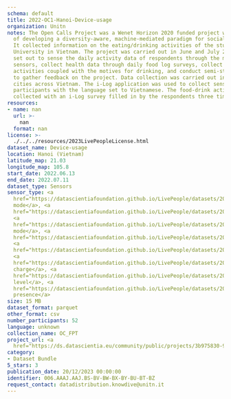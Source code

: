 ```yaml
---
schema: default
title: 2022-OC1-Hanoi-Device-usage
organization: Unitn
notes: The Open Calls Project was a Wenet Horizon 2020 funded project with the goal
  of developing a diversity-aware, machine-mediated paradigm for social interactions.
  It collected information on the eating/drinking activities of the students of FPT
  University in Vietnam. The project was carried out in June and July 2022. The project
  set out to sense the daily activity data of respondents through the mobile phone
  sensors, collect health data through daily food log surveys, collect alcohol-drinking
  activities coupled with the motives for drinking, and conduct semi-structured surveys
  to gather feedback on the project. Data collection was carried out in three big
  cities across Vietnam. The i-Log application was used to collect sensor data from
  participants with the language set to Vietnamese. The food-drink activities were
  collected with an i-Log survey filled in by the respondents three times a day.
resources:
- name: nan
  url: >-
    nan
  format: nan
license: >-
  ./../../resources/2023LivePeopleLicense.html
dataset_name: Device-usage
location: Hanoi (Vietnam)
latitude_map: 21.03
longitude_map: 105.8
start_date: 2022.06.13
end_date: 2022.07.11
dataset_type: Sensors
sensor_type: <a 
  href="https://datascientiafoundation.github.io/LivePeople/datasets/2022-OC1-Hanoi-Airplane%20Mode%20Event/">airplane
  mode</a>, <a 
  href="https://datascientiafoundation.github.io/LivePeople/datasets/2022-OC1-Hanoi-Doze%20Event/">doze</a>,
  <a 
  href="https://datascientiafoundation.github.io/LivePeople/datasets/2022-OC1-Hanoi-Ring%20Mode%20Event/">ring
  mode</a>, <a 
  href="https://datascientiafoundation.github.io/LivePeople/datasets/2022-OC1-Hanoi-Screen%20Event/">screen</a>,
  <a 
  href="https://datascientiafoundation.github.io/LivePeople/datasets/2022-OC1-Hanoi-Touch%20Event/">touch</a>,
  <a 
  href="https://datascientiafoundation.github.io/LivePeople/datasets/2022-OC1-Hanoi-Batterycharge%20Event/">battery
  charge</a>, <a 
  href="https://datascientiafoundation.github.io/LivePeople/datasets/2022-OC1-Hanoi-Battery%20Monitoring%20Log/">battery
  level</a>, <a 
  href="https://datascientiafoundation.github.io/LivePeople/datasets/2022-OC1-Hanoi-User%20Presence%20Event/">user
  presence</a>
size: 15 MB
dataset_format: parquet
other_format: csv
number_participants: 52
language: unknown
collection_name: OC_FPT
project_url: <a 
  href="https://ds.datascientia.eu/community/public/projects/3b975830-9ecc-4127-855b-f88b8b5fe2ca">https://ds.datascientia.eu/community/public/projects/3b975830-9ecc-4127-855b-f88b8b5fe2ca</a>
category:
- Dataset Bundle
5_stars: 3
publication_date: 20/12/2023 00:00:00
identifier: 006.AAAJ.AAJ.BS-BV-BW-BX-BY-BU-BT-BZ
request_contact: datadistribution.knowdive@unitn.it
---
```


